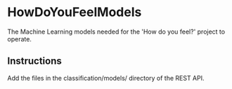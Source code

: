 # HowDoYouFeelModels
The Machine Learning models needed for the 'How do you feel?' project to operate.

## Instructions
Add the files in the classification/models/ directory of the REST API.
